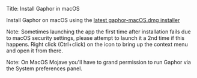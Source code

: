 Title: Install Gaphor in macOS

Install Gaphor on macOS using the [latest gaphor-macOS.dmg
installer](https://github.com/gaphor/gaphor/releases/download/1.1.0/gaphor-macOS-1.1.0.dmg)


Note: Sometimes launching the app the first time after installation fails due
to macOS security settings, please attempt to launch it a 2nd time if this
happens. Right click (Ctrl+click) on the icon to bring up the context menu and
open it from there.

Note: On MacOS Mojave you'll have to grand permission to run Gaphor via the System preferences
panel.
